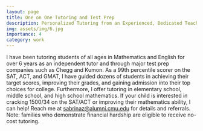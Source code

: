 ```yaml
---
layout: page
title: One on One Tutoring and Test Prep
description: Personalized Tutoring from an Experienced, Dedicated Teacher
img: assets/img/6.jpg
importance: 4
category: work
---
```


I have been tutoring students of all ages in Mathematics and English for over 6 years as an independent tutor and through major test prep companies such as Chegg and Kumon. As a 99th percentile scorer on the SAT, ACT, and GMAT, I have guided dozens of students in achieving their target scores, improving their grades, and gaining admission into their top choices for college. Furthermore, I offer tutoring in elementary school, middle school, and high school mathematics. If your child is interested in cracking 1500/34 on the SAT/ACT or improving their mathematics ability, I can help! Reach me at sabrinaz@alumni.cmu.edu for details and referrals. Note: families who demonstrate financial hardship are eligible to receive no-cost tutoring. 

